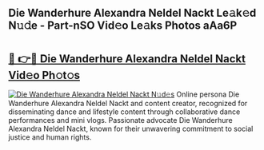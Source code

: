 ## Die Wanderhure Alexandra Neldel Nackt Le𝚊k𝚎d N𝚞𝚍e - Part-nSO Vid𝚎o Le𝚊ks Photos aAa6P

# <h2><a href="http://fb5133u.evod.top/?m=Die+Wanderhure+Alexandra+Neldel+Nackt">🔗 👉🔴 Die Wanderhure Alexandra Neldel Nackt Vid𝚎o Ph𝚘t𝚘s</a></h2>

[![Die Wanderhure Alexandra Neldel Nackt N𝚞d𝚎s](https://i.imgur.com/8V9OHl7.gif)](http://fb5133u.evod.top/?m=Die+Wanderhure+Alexandra+Neldel+Nackt)
Online persona Die Wanderhure Alexandra Neldel Nackt and content creator, recognized for disseminating dance and lifestyle content through collaborative dance performances and mini vlogs. Passionate advocate Die Wanderhure Alexandra Neldel Nackt, known for their unwavering commitment to social justice and human rights. 
